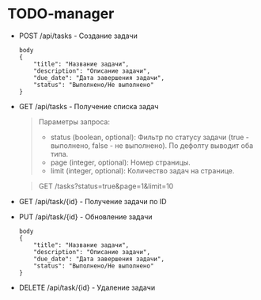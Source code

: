 # TODO-manager

- POST /api/tasks - Создание задачи
    ```
    body
    {
        "title": "Название задачи",
        "description": "Описание задачи",
        "due_date": "Дата завершения задачи",
        "status": "Выполнено/Не выполнено"
    }
    ```
- GET /api/tasks - Получение списка задач
    > Параметры запроса:
  > - status (boolean, optional): Фильтр по статусу задачи (true - выполнено, false - не выполнено). По дефолту выводит оба типа. 
  > - page (integer, optional): Номер страницы. 
  > - limit (integer, optional): Количество задач на странице. 

  >GET /tasks?status=true&page=1&limit=10
- GET /api/task/{id} - Получение задачи по ID
- PUT /api/task/{id} - Обновление задачи
    ```
    body
    {
        "title": "Название задачи",
        "description": "Описание задачи",
        "due_date": "Дата завершения задачи",
        "status": "Выполнено/Не выполнено"
    }
    ```
- DELETE /api/task/{id} - Удаление задачи